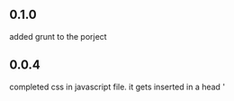 ## 0.1.0
added grunt to the porject

## 0.0.4
completed css in javascript file. it gets inserted in a head '<style>' tag at init.

## 0.0.3
animation method changed, the new element is now allways above the old object
This results in a smoother animation we need just to animate one element

## 0.0.2
start() and stop() methods added


## 0.0.1
First working version